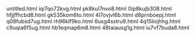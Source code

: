 untitled.html
iqi7qo72kvg.html
pk8kul7nvo8.html
0ip8kujb308.html
hfjjffhcbd8.html
gk535kom6to.html
4l7ovjvl6b.html
d8prnboepj.html
q08fubsd7ug.html
rh96klf9ko.html
6usg4sstru8.html
4q15liojhhg.html
c9uqia6f5ug.html
hb1eqmap6m8.html
48taiausg1g.html
iu7vf7buda8.html